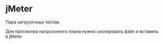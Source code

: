 # jMeter
Пара нагрузочных тестов.


Для просмотра нагрузочного плана нужно скопировать файл и вставить в jMeter

